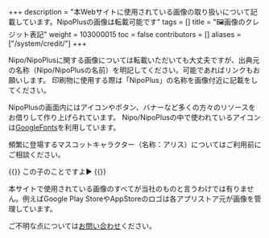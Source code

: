+++
description = "本Webサイトに使用されている画像の取り扱いについて記載しています。NipoPlusの画像は転載可能です"
tags = []
title = "🖼️画像のクレジット表記"
weight = 103000015
toc = false
contributors = []
aliases = ["/system/credit/"]
+++

Nipo/NipoPlusに関する画像については転載いただいても大丈夫ですが、出典元の名称（Nipo/NipoPlusの名前）を明記してください。可能であればリンクもお願いします。
印刷物に使用する際は「NipoPlus」の名称を画像付近に記載をしてください。  

NipoPlusの画面内にはアイコンやボタン、バナーなど多くの方々のリソースをお借りして作り上げられています。
Nipo/NipoPlusの中で使われているアイコンは[GoogleFonts](https://fonts.google.com/icons)を利用しています。

頻繁に登場するマスコットキャラクター（名称：アリス）についてはご利用前にご相談ください。

{{<alice pos="right" icon="ok">}}
この子のことですよ▶
{{</alice>}}

本サイトで使用されている画像のすべてが当社のものと言うわけでは有りません。例えばGoogle Play StoreやAppStoreのロゴは各アプリストア元が画像を管理しています。  

ご不明な点については[お問い合わせ](/others/inquery/)ください。
